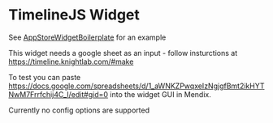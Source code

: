 # TimelineJS Widget

See [AppStoreWidgetBoilerplate](https://github.com/mendix/AppStoreWidgetBoilerplate/) for an example

This widget needs a google sheet as an input - follow insturctions at https://timeline.knightlab.com/#make 

To test you can paste https://docs.google.com/spreadsheets/d/1_aWNKZPwqxeIzNgjgfBmt2ikHYTNwM7Frrfchij4C_I/edit#gid=0 into the widget GUI in Mendix.

Currently no config options are supported
